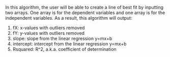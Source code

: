 In this algorithm, the user will be able to create a line of best fit by inputting two arrays.
One array is for the dependent variables and one array is for the independent variables.
As a result, this algorithm will output:
1. fX: x-values with outliers removed
2. fY: y-values with outliers removed
3. slope: slope from the linear regression y=mx+b
4. intercept: intercept from the linear regression y=mx+b
5. Rsquared: R^2, a.k.a. coefficient of determination

